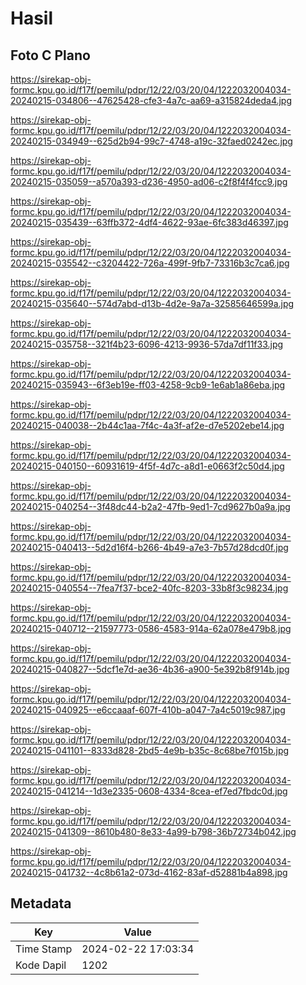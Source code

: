 # Hasil

## Foto C Plano

https://sirekap-obj-formc.kpu.go.id/f17f/pemilu/pdpr/12/22/03/20/04/1222032004034-20240215-034806--47625428-cfe3-4a7c-aa69-a315824deda4.jpg

https://sirekap-obj-formc.kpu.go.id/f17f/pemilu/pdpr/12/22/03/20/04/1222032004034-20240215-034949--625d2b94-99c7-4748-a19c-32faed0242ec.jpg

https://sirekap-obj-formc.kpu.go.id/f17f/pemilu/pdpr/12/22/03/20/04/1222032004034-20240215-035059--a570a393-d236-4950-ad06-c2f8f4f4fcc9.jpg

https://sirekap-obj-formc.kpu.go.id/f17f/pemilu/pdpr/12/22/03/20/04/1222032004034-20240215-035439--63ffb372-4df4-4622-93ae-6fc383d46397.jpg

https://sirekap-obj-formc.kpu.go.id/f17f/pemilu/pdpr/12/22/03/20/04/1222032004034-20240215-035542--c3204422-726a-499f-9fb7-73316b3c7ca6.jpg

https://sirekap-obj-formc.kpu.go.id/f17f/pemilu/pdpr/12/22/03/20/04/1222032004034-20240215-035640--574d7abd-d13b-4d2e-9a7a-32585646599a.jpg

https://sirekap-obj-formc.kpu.go.id/f17f/pemilu/pdpr/12/22/03/20/04/1222032004034-20240215-035758--321f4b23-6096-4213-9936-57da7df11f33.jpg

https://sirekap-obj-formc.kpu.go.id/f17f/pemilu/pdpr/12/22/03/20/04/1222032004034-20240215-035943--6f3eb19e-ff03-4258-9cb9-1e6ab1a86eba.jpg

https://sirekap-obj-formc.kpu.go.id/f17f/pemilu/pdpr/12/22/03/20/04/1222032004034-20240215-040038--2b44c1aa-7f4c-4a3f-af2e-d7e5202ebe14.jpg

https://sirekap-obj-formc.kpu.go.id/f17f/pemilu/pdpr/12/22/03/20/04/1222032004034-20240215-040150--60931619-4f5f-4d7c-a8d1-e0663f2c50d4.jpg

https://sirekap-obj-formc.kpu.go.id/f17f/pemilu/pdpr/12/22/03/20/04/1222032004034-20240215-040254--3f48dc44-b2a2-47fb-9ed1-7cd9627b0a9a.jpg

https://sirekap-obj-formc.kpu.go.id/f17f/pemilu/pdpr/12/22/03/20/04/1222032004034-20240215-040413--5d2d16f4-b266-4b49-a7e3-7b57d28dcd0f.jpg

https://sirekap-obj-formc.kpu.go.id/f17f/pemilu/pdpr/12/22/03/20/04/1222032004034-20240215-040554--7fea7f37-bce2-40fc-8203-33b8f3c98234.jpg

https://sirekap-obj-formc.kpu.go.id/f17f/pemilu/pdpr/12/22/03/20/04/1222032004034-20240215-040712--21597773-0586-4583-914a-62a078e479b8.jpg

https://sirekap-obj-formc.kpu.go.id/f17f/pemilu/pdpr/12/22/03/20/04/1222032004034-20240215-040827--5dcf1e7d-ae36-4b36-a900-5e392b8f914b.jpg

https://sirekap-obj-formc.kpu.go.id/f17f/pemilu/pdpr/12/22/03/20/04/1222032004034-20240215-040925--e6ccaaaf-607f-410b-a047-7a4c5019c987.jpg

https://sirekap-obj-formc.kpu.go.id/f17f/pemilu/pdpr/12/22/03/20/04/1222032004034-20240215-041101--8333d828-2bd5-4e9b-b35c-8c68be7f015b.jpg

https://sirekap-obj-formc.kpu.go.id/f17f/pemilu/pdpr/12/22/03/20/04/1222032004034-20240215-041214--1d3e2335-0608-4334-8cea-ef7ed7fbdc0d.jpg

https://sirekap-obj-formc.kpu.go.id/f17f/pemilu/pdpr/12/22/03/20/04/1222032004034-20240215-041309--8610b480-8e33-4a99-b798-36b72734b042.jpg

https://sirekap-obj-formc.kpu.go.id/f17f/pemilu/pdpr/12/22/03/20/04/1222032004034-20240215-041732--4c8b61a2-073d-4162-83af-d52881b4a898.jpg


## Metadata

| Key        | Value               |
| ---------- | ------------------- |
| Time Stamp | 2024-02-22 17:03:34 |
| Kode Dapil | 1202                |



